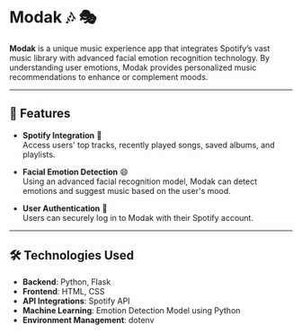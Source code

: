 
# Modak 🎶 🎭

**Modak** is a unique music experience app that integrates Spotify’s vast music library with advanced facial emotion recognition technology. By understanding user emotions, Modak provides personalized music recommendations to enhance or complement moods.

---

## 📌 Features

- **Spotify Integration** 🎵  
  Access users' top tracks, recently played songs, saved albums, and playlists.
  
- **Facial Emotion Detection** 😄  
  Using an advanced facial recognition model, Modak can detect emotions and suggest music based on the user's mood.

- **User Authentication** 🔑  
  Users can securely log in to Modak with their Spotify account.

---

## 🛠 Technologies Used

- **Backend**: Python, Flask
- **Frontend**: HTML, CSS
- **API Integrations**: Spotify API
- **Machine Learning**: Emotion Detection Model using Python
- **Environment Management**: dotenv

